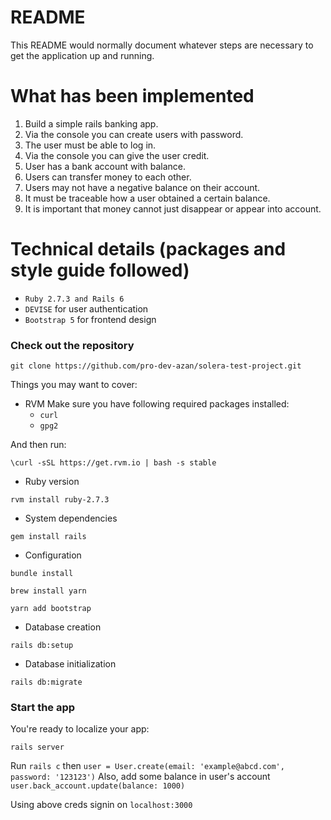 # README

This README would normally document whatever steps are necessary to get the
application up and running.



# What has been implemented
1. Build a simple rails banking app.
2. Via the console you can create users with password.
3. The user must be able to log in.
4. Via the console you can give the user credit.
5. User has a bank account with balance.
6. Users can transfer money to each other.
7. Users may not have a negative balance on their account.
8. It must be traceable how a user obtained a certain balance.
9. It is important that money cannot just disappear or appear into account.

# Technical details (packages and style guide followed)

* ```Ruby 2.7.3 and Rails 6```
* ```DEVISE``` for user authentication 
* ```Bootstrap 5``` for frontend design

### Check out the repository
```git clone https://github.com/pro-dev-azan/solera-test-project.git```

Things you may want to cover:
* RVM
Make sure you have following required packages installed:
  * ```curl```
  * ```gpg2```

And then run:

```\curl -sSL https://get.rvm.io | bash -s stable```

* Ruby version

```rvm install ruby-2.7.3```

* System dependencies

```gem install rails```

* Configuration

```bundle install```

```brew install yarn```

```yarn add bootstrap```

* Database creation

```rails db:setup```

* Database initialization

```rails db:migrate```


### Start the app

You're ready to localize your app:

```rails server```

Run ```rails c``` then ```user = User.create(email: 'example@abcd.com', password: '123123')```
Also, add some balance in user's account ```user.back_account.update(balance: 1000)```

Using above creds signin on ```localhost:3000``` 
